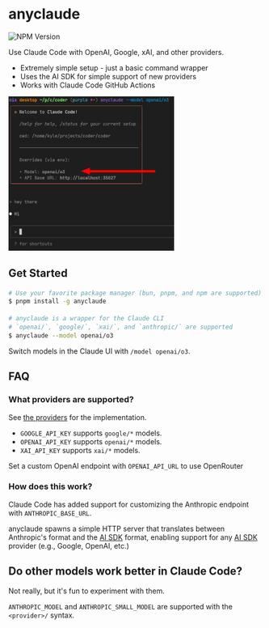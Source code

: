 # anyclaude

![NPM Version](https://img.shields.io/npm/v/anyclaude)

Use Claude Code with OpenAI, Google, xAI, and other providers.

- Extremely simple setup - just a basic command wrapper
- Uses the AI SDK for simple support of new providers
- Works with Claude Code GitHub Actions

<img src="./demo.png" width="65%">

## Get Started

```sh
# Use your favorite package manager (bun, pnpm, and npm are supported)
$ pnpm install -g anyclaude

# anyclaude is a wrapper for the Claude CLI
# `openai/`, `google/`, `xai/`, and `anthropic/` are supported
$ anyclaude --model openai/o3
```

Switch models in the Claude UI with `/model openai/o3`.

## FAQ

### What providers are supported?

See [the providers](./src/main.ts#L17) for the implementation.

- `GOOGLE_API_KEY` supports `google/*` models.
- `OPENAI_API_KEY` supports `openai/*` models.
- `XAI_API_KEY` supports `xai/*` models.

Set a custom OpenAI endpoint with `OPENAI_API_URL` to use OpenRouter

### How does this work?

Claude Code has added support for customizing the Anthropic endpoint with `ANTHROPIC_BASE_URL`.

anyclaude spawns a simple HTTP server that translates between Anthropic's format and the [AI SDK](https://github.com/vercel/ai) format, enabling support for any [AI SDK](https://github.com/vercel/ai) provider (e.g., Google, OpenAI, etc.)

## Do other models work better in Claude Code?

Not really, but it's fun to experiment with them.

`ANTHROPIC_MODEL` and `ANTHROPIC_SMALL_MODEL` are supported with the `<provider>/` syntax.

